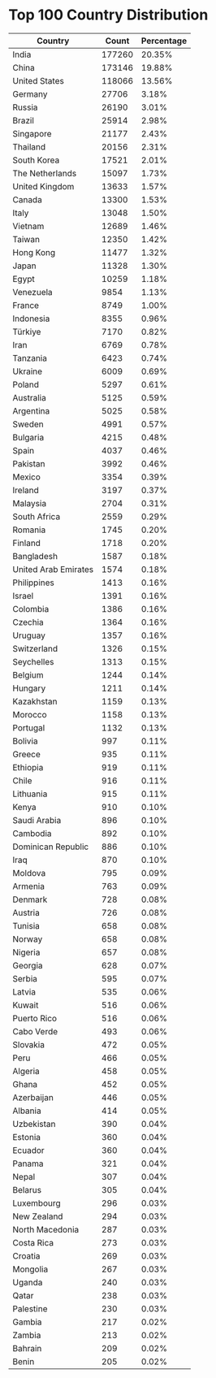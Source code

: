 # Top 100 Country Distribution
| Country | Count | Percentage |
|----|----|----|
| India | 177260 | 20.35% |
| China | 173146 | 19.88% |
| United States | 118066 | 13.56% |
| Germany | 27706 | 3.18% |
| Russia | 26190 | 3.01% |
| Brazil | 25914 | 2.98% |
| Singapore | 21177 | 2.43% |
| Thailand | 20156 | 2.31% |
| South Korea | 17521 | 2.01% |
| The Netherlands | 15097 | 1.73% |
| United Kingdom | 13633 | 1.57% |
| Canada | 13300 | 1.53% |
| Italy | 13048 | 1.50% |
| Vietnam | 12689 | 1.46% |
| Taiwan | 12350 | 1.42% |
| Hong Kong | 11477 | 1.32% |
| Japan | 11328 | 1.30% |
| Egypt | 10259 | 1.18% |
| Venezuela | 9854 | 1.13% |
| France | 8749 | 1.00% |
| Indonesia | 8355 | 0.96% |
| Türkiye | 7170 | 0.82% |
| Iran | 6769 | 0.78% |
| Tanzania | 6423 | 0.74% |
| Ukraine | 6009 | 0.69% |
| Poland | 5297 | 0.61% |
| Australia | 5125 | 0.59% |
| Argentina | 5025 | 0.58% |
| Sweden | 4991 | 0.57% |
| Bulgaria | 4215 | 0.48% |
| Spain | 4037 | 0.46% |
| Pakistan | 3992 | 0.46% |
| Mexico | 3354 | 0.39% |
| Ireland | 3197 | 0.37% |
| Malaysia | 2704 | 0.31% |
| South Africa | 2559 | 0.29% |
| Romania | 1745 | 0.20% |
| Finland | 1718 | 0.20% |
| Bangladesh | 1587 | 0.18% |
| United Arab Emirates | 1574 | 0.18% |
| Philippines | 1413 | 0.16% |
| Israel | 1391 | 0.16% |
| Colombia | 1386 | 0.16% |
| Czechia | 1364 | 0.16% |
| Uruguay | 1357 | 0.16% |
| Switzerland | 1326 | 0.15% |
| Seychelles | 1313 | 0.15% |
| Belgium | 1244 | 0.14% |
| Hungary | 1211 | 0.14% |
| Kazakhstan | 1159 | 0.13% |
| Morocco | 1158 | 0.13% |
| Portugal | 1132 | 0.13% |
| Bolivia | 997 | 0.11% |
| Greece | 935 | 0.11% |
| Ethiopia | 919 | 0.11% |
| Chile | 916 | 0.11% |
| Lithuania | 915 | 0.11% |
| Kenya | 910 | 0.10% |
| Saudi Arabia | 896 | 0.10% |
| Cambodia | 892 | 0.10% |
| Dominican Republic | 886 | 0.10% |
| Iraq | 870 | 0.10% |
| Moldova | 795 | 0.09% |
| Armenia | 763 | 0.09% |
| Denmark | 728 | 0.08% |
| Austria | 726 | 0.08% |
| Tunisia | 658 | 0.08% |
| Norway | 658 | 0.08% |
| Nigeria | 657 | 0.08% |
| Georgia | 628 | 0.07% |
| Serbia | 595 | 0.07% |
| Latvia | 535 | 0.06% |
| Kuwait | 516 | 0.06% |
| Puerto Rico | 516 | 0.06% |
| Cabo Verde | 493 | 0.06% |
| Slovakia | 472 | 0.05% |
| Peru | 466 | 0.05% |
| Algeria | 458 | 0.05% |
| Ghana | 452 | 0.05% |
| Azerbaijan | 446 | 0.05% |
| Albania | 414 | 0.05% |
| Uzbekistan | 390 | 0.04% |
| Estonia | 360 | 0.04% |
| Ecuador | 360 | 0.04% |
| Panama | 321 | 0.04% |
| Nepal | 307 | 0.04% |
| Belarus | 305 | 0.04% |
| Luxembourg | 296 | 0.03% |
| New Zealand | 294 | 0.03% |
| North Macedonia | 287 | 0.03% |
| Costa Rica | 273 | 0.03% |
| Croatia | 269 | 0.03% |
| Mongolia | 267 | 0.03% |
| Uganda | 240 | 0.03% |
| Qatar | 238 | 0.03% |
| Palestine | 230 | 0.03% |
| Gambia | 217 | 0.02% |
| Zambia | 213 | 0.02% |
| Bahrain | 209 | 0.02% |
| Benin | 205 | 0.02% |
